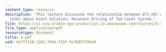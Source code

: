 ```yaml
---
content_type: resource
description: 'This lecture discusses the relationship between U(t,t0) and cn(t) and
  talks about Exact Solution: Resonant Driving of Two-level System.'
file: https://ol-ocw-studio-app-production.s3.amazonaws.com/courses/5-74-introductory-quantum-mechanics-ii-spring-2004/de7f711813627dabf19f5c3b853780e0_4.pdf
file_type: application/pdf
resourcetype: Document
title: 4.pdf
uid: de7f7118-1362-7dab-f19f-5c3b853780e0
---
```

